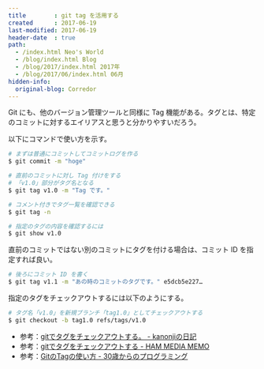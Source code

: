 ```yaml
---
title        : git tag を活用する
created      : 2017-06-19
last-modified: 2017-06-19
header-date  : true
path:
  - /index.html Neo's World
  - /blog/index.html Blog
  - /blog/2017/index.html 2017年
  - /blog/2017/06/index.html 06月
hidden-info:
  original-blog: Corredor
---
```


Git にも、他のバージョン管理ツールと同様に Tag 機能がある。タグとは、特定のコミットに対するエイリアスと思うと分かりやすいだろう。

以下にコマンドで使い方を示す。

```bash
# まずは普通にコミットしてコミットログを作る
$ git commit -m "hoge"

# 直前のコミットに対し Tag 付けをする
# 「v1.0」部分がタグ名となる
$ git tag v1.0 -m "Tag です。"

# コメント付きでタグ一覧を確認できる
$ git tag -n

# 指定のタグの内容を確認するには
$ git show v1.0
```

直前のコミットではない別のコミットにタグを付ける場合は、コミット ID を指定すれば良い。

```bash
# 後ろにコミット ID を書く
$ git tag v1.1 -m "あの時のコミットのタグです。" e5dcb5e227…
```

指定のタグをチェックアウトするには以下のようにする。

```bash
# タグ名「v1.0」を新規ブランチ「tag1.0」としてチェックアウトする
$ git checkout -b tag1.0 refs/tags/v1.0
```

- 参考：[gitでタグをチェックアウトする。 - kanonjiの日記](http://d.hatena.ne.jp/kanonji/20110304/1299211488)
- 参考：[gitでタグをチェックアウトする - HAM MEDIA MEMO](https://h2ham.net/git-tag-checkout)
- 参考：[GitのTagの使い方 - 30歳からのプログラミング](http://numb86-tech.hatenablog.com/entry/2017/03/26/123507)

